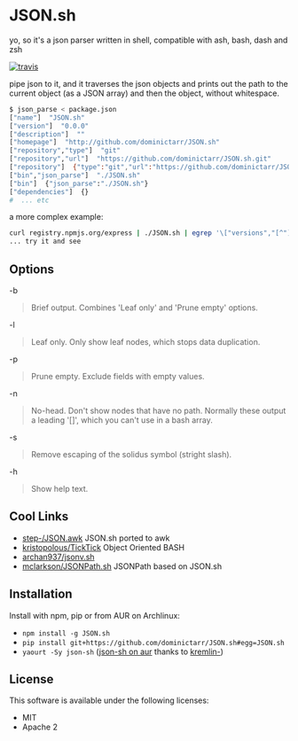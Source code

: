 # JSON.sh

yo, so it's a json parser written in shell, compatible with ash, bash, dash and zsh

[![travis](https://secure.travis-ci.org/dominictarr/JSON.sh.png?branch=master)](https://travis-ci.org/dominictarr/JSON.sh)

pipe json to it, and it traverses the json objects and prints out the 
path to the current object (as a JSON array) and then the object, without whitespace.

``` bash
$ json_parse < package.json
["name"]  "JSON.sh"
["version"]  "0.0.0"
["description"]  ""
["homepage"]  "http://github.com/dominictarr/JSON.sh"
["repository","type"]  "git"
["repository","url"]  "https://github.com/dominictarr/JSON.sh.git"
["repository"]  {"type":"git","url":"https://github.com/dominictarr/JSON.sh.git"}
["bin","json_parse"]  "./JSON.sh"
["bin"]  {"json_parse":"./JSON.sh"}
["dependencies"]  {}
#  ... etc
```

a more complex example:

``` bash
curl registry.npmjs.org/express | ./JSON.sh | egrep '\["versions","[^"]*"\]'
... try it and see
```

## Options

-b
> Brief output. Combines 'Leaf only' and 'Prune empty' options.

-l
> Leaf only. Only show leaf nodes, which stops data duplication.

-p
> Prune empty. Exclude fields with empty values.

-n
> No-head. Don't show nodes that have no path. Normally these output a leading '[]', which you can't use in a bash array.

-s
> Remove escaping of the solidus symbol (stright slash).

-h
> Show help text.

## Cool Links

* [step-/JSON.awk](https://github.com/step-/JSON.awk) JSON.sh ported to awk
* [kristopolous/TickTick](https://github.com/kristopolous/TickTick) Object Oriented BASH
* [archan937/jsonv.sh](https://github.com/archan937/jsonv.sh)
* [mclarkson/JSONPath.sh](https://github.com/mclarkson/JSONPath.sh) JSONPath based on JSON.sh

## Installation

Install with npm, pip or from AUR on Archlinux:

* `npm install -g JSON.sh`
* `pip install git+https://github.com/dominictarr/JSON.sh#egg=JSON.sh`
* `yaourt -Sy json-sh`
  ([json-sh on aur](https://aur.archlinux.org/packages/json-sh/)
  thanks to [kremlin-](https://github.com/kremlin-))

## License

This software is available under the following licenses:

  * MIT
  * Apache 2

